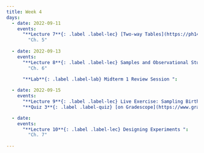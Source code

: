 ```yaml
---
title: Week 4
days:
  - date: 2022-09-11
    events:
      "**Lecture 7**{: .label .label-lec} [Two-way Tables](https://ph142-ucb.github.io/fa23/src/lec/Lec7_Two-way-tables.pdf) [(Recording)](https://berkeley.zoom.us/rec/share/qLO-sq31ltzeqG4piCoZ5hgrhHWJyCz1OnF4opexSJa8KcJkbTHQmllTrmf_U0_i.gG8gXz1v16m0JGAg)":
        "Ch. 5"
      
  - date: 2022-09-13
    events:
      "**Lecture 8**{: .label .label-lec} Samples and Observational Studies ":
        "Ch. 6"
       
      "**Lab**{: .label .label-lab} Midterm 1 Review Session ":

  - date: 2022-09-15
    events:
      "**Lecture 9**{: .label .label-lec} Live Exercise: Sampling Births from US Territories ":
      "**Quiz 3**{: .label .label-quiz} [on Gradescope](https://www.gradescope.com/courses/575069) (Open 24hr, Due Sept. 15th, 5 PM PST)":

  - date: 
    events:
      "**Lecture 10**{: .label .label-lec} Designing Experiments ":
        "Ch. 7"
      
---
```

